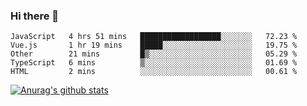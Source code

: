 ### Hi there 👋



<!--
**webB1an/webB1an** is a ✨ _special_ ✨ repository because its `README.md` (this file) appears on your GitHub profile.

Here are some ideas to get you started:

- 🔭 I’m currently working on ...
- 🌱 I’m currently learning ...
- 👯 I’m looking to collaborate on ...
- 🤔 I’m looking for help with ...
- 💬 Ask me about ...
- 📫 How to reach me: ...
- 😄 Pronouns: ...
- ⚡ Fun fact: ...
-->

<!--START_SECTION:waka-->
```text
JavaScript   4 hrs 51 mins   ██████████████████░░░░░░░   72.23 % 
Vue.js       1 hr 19 mins    █████░░░░░░░░░░░░░░░░░░░░   19.75 % 
Other        21 mins         █▒░░░░░░░░░░░░░░░░░░░░░░░   05.29 % 
TypeScript   6 mins          ▒░░░░░░░░░░░░░░░░░░░░░░░░   01.69 % 
HTML         2 mins          ░░░░░░░░░░░░░░░░░░░░░░░░░   00.61 % 
```
<!--END_SECTION:waka-->


[![Anurag's github stats](https://github-readme-stats.vercel.app/api?username=webB1an&show_icons=true&theme=radical)](https://github.com/anuraghazra/github-readme-stats)

